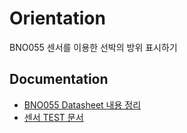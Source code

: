 # Orientation

BNO055 센서를 이용한 선박의 방위 표시하기

## Documentation

- [BNO055 Datasheet 내용 정리](./doc/datasheet/README.md)
- [센서 TEST 문서](./doc/test/README.md)
